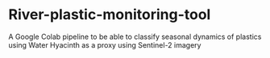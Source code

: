 # River-plastic-monitoring-tool
A Google Colab pipeline to be able to classify seasonal dynamics of plastics using Water Hyacinth as a proxy using Sentinel-2 imagery
